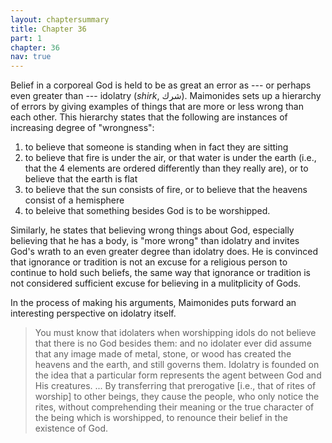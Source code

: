 ```yaml
---
layout: chaptersummary
title: Chapter 36
part: 1
chapter: 36
nav: true
---
```


Belief in a corporeal God is held to be as great an error as --- or perhaps even greater than --- idolatry (_shirk_, شرك). Maimonides sets up a hierarchy of errors by giving examples of things that are more or less wrong than each other. This hierarchy states that the following are instances of increasing degree of "wrongness":
1. to believe that someone is standing when in fact they are sitting
2. to believe that fire is under the air, or that water is under the earth (i.e., that the 4 elements are ordered differently than they really are), or to believe that the earth is flat
3. to believe that the sun consists of fire, or to believe that the heavens consist of a hemisphere
4. to beleive that something besides God is to be worshipped.

Similarly, he states that believing wrong things about God, especially believing that he has a body, is "more wrong" than idolatry and invites God's wrath to an even greater degree than idolatry does. He is convinced that ignorance or tradition is not an excuse for a religious person to continue to hold such beliefs, the same way that ignorance or tradition is not considered sufficient excuse for believing in a mulitplicity of Gods.

In the process of making his arguments, Maimonides puts forward an interesting perspective on idolatry itself. 
>You must know that idolaters when worshipping idols do not believe that there is no God besides them: and no idolater ever did assume that any image made of metal, stone, or wood has created the heavens and the earth, and still governs them. Idolatry is founded on the idea that a particular form represents the agent between God and His creatures. ... By transferring that prerogative [i.e., that of rites of worship] to other beings, they cause the people, who only notice the rites, without comprehending their meaning or the true character of the being which is worshipped, to renounce their belief in the existence of God.
